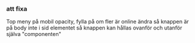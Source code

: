 ### att fixa
Top meny på mobil opacity, fylla på om fler är online
ändra så knappen är på body inte i sid elementet så knappen
kan hållas ovanför och utanför själva "componenten"


